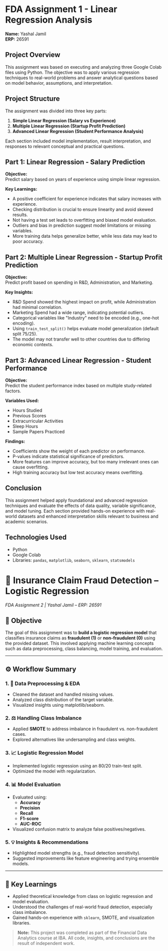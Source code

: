 # FDA Assignment 1 - Linear Regression Analysis  
**Name:** Yashal Jamil  
**ERP:** 26591  

## Project Overview  
This assignment was based on executing and analyzing three Google Colab files using Python. The objective was to apply various regression techniques to real-world problems and answer analytical questions based on model behavior, assumptions, and interpretation.

## Project Structure  
The assignment was divided into three key parts:

1. **Simple Linear Regression (Salary vs Experience)**
2. **Multiple Linear Regression (Startup Profit Prediction)**
3. **Advanced Linear Regression (Student Performance Analysis)**

Each section included model implementation, result interpretation, and responses to relevant conceptual and practical questions.

## Part 1: Linear Regression - Salary Prediction

**Objective:**  
Predict salary based on years of experience using simple linear regression.

**Key Learnings:**  
- A positive coefficient for experience indicates that salary increases with experience.
- Checking distribution is crucial to ensure linearity and avoid skewed results.
- Not having a test set leads to overfitting and biased model evaluation.
- Outliers and bias in prediction suggest model limitations or missing variables.
- More training data helps generalize better, while less data may lead to poor accuracy.

## Part 2: Multiple Linear Regression - Startup Profit Prediction

**Objective:**  
Predict profit based on spending in R&D, Administration, and Marketing.

**Key Insights:**  
- R&D Spend showed the highest impact on profit, while Administration had minimal correlation.
- Marketing Spend had a wide range, indicating potential outliers.
- Categorical variables like "Industry" need to be encoded (e.g., one-hot encoding).
- Using `train_test_split()` helps evaluate model generalization (default split 75/25).
- The model may not transfer well to other countries due to differing economic contexts.

## Part 3: Advanced Linear Regression - Student Performance

**Objective:**  
Predict the student performance index based on multiple study-related factors.

**Variables Used:**  
- Hours Studied  
- Previous Scores  
- Extracurricular Activities  
- Sleep Hours  
- Sample Papers Practiced  

**Findings:**  
- Coefficients show the weight of each predictor on performance.
- P-values indicate statistical significance of predictors.
- More features can improve accuracy, but too many irrelevant ones can cause overfitting.
- High training accuracy but low test accuracy means overfitting.

## Conclusion

This assignment helped apply foundational and advanced regression techniques and evaluate the effects of data quality, variable significance, and model tuning. Each section provided hands-on experience with real-world datasets and enhanced interpretation skills relevant to business and academic scenarios.

## Technologies Used  
- Python  
- Google Colab  
- Libraries: `pandas`, `matplotlib`, `seaborn`, `sklearn`, `statsmodels`




# 🚨 Insurance Claim Fraud Detection – Logistic Regression  
*FDA Assignment 2 | Yashal Jamil – ERP: 26591*

## 📌 Objective

The goal of this assignment was to **build a logistic regression model** that classifies insurance claims as **fraudulent (1)** or **non-fraudulent (0)** using the provided dataset. This involved applying machine learning concepts such as data preprocessing, class balancing, model training, and evaluation.


---

## ⚙️ Workflow Summary

### 1. 🧹 Data Preprocessing & EDA
- Cleaned the dataset and handled missing values.
- Analyzed class distribution of the target variable.
- Visualized insights using matplotlib/seaborn.

### 2. ⚖️ Handling Class Imbalance
- Applied **SMOTE** to address imbalance in fraudulent vs. non-fraudulent cases.
- Explored alternatives like undersampling and class weights.

### 3. 📈 Logistic Regression Model
- Implemented logistic regression using an 80/20 train-test split.
- Optimized the model with regularization.

### 4. 📊 Model Evaluation
- Evaluated using:
  - **Accuracy**
  - **Precision**
  - **Recall**
  - **F1-score**
  - **AUC-ROC**
- Visualized confusion matrix to analyze false positives/negatives.

### 5. 💡 Insights & Recommendations
- Highlighted model strengths (e.g., fraud detection sensitivity).
- Suggested improvements like feature engineering and trying ensemble models.

---

## 🧠 Key Learnings

- Applied theoretical knowledge from class on logistic regression and model evaluation.
- Understood the challenges of real-world fraud detection, especially class imbalance.
- Gained hands-on experience with `sklearn`, SMOTE, and visualization libraries.


> **Note:** This project was completed as part of the Financial Data Analytics course at IBA. All code, insights, and conclusions are the result of independent work.


